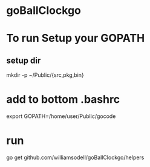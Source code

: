 # goBallClockgo

# To run Setup your GOPATH
## setup dir
mkdir -p ~/Public/{src,pkg,bin}
# add to bottom .bashrc
export GOPATH=/home/user/Public/gocode

# run
go get github.com/williamsodell/goBallClockgo/helpers
